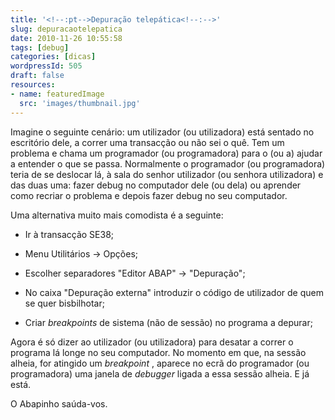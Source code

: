 ```yaml
---
title: '<!--:pt-->Depuração telepática<!--:-->'
slug: depuracaotelepatica
date: 2010-11-26 10:55:58
tags: [debug]
categories: [dicas]
wordpressId: 505
draft: false
resources:
- name: featuredImage
  src: 'images/thumbnail.jpg'
---
```

Imagine o seguinte cenário: um utilizador (ou utilizadora) está sentado no escritório dele, a correr uma transacção ou não sei o quê. Tem um problema e chama um programador (ou programadora) para o (ou a) ajudar a entender o que se passa. Normalmente o programador (ou programadora) teria de se deslocar lá, à sala do senhor utilizador (ou senhora utilizadora) e das duas uma: fazer debug no computador dele (ou dela) ou aprender como recriar o problema e depois fazer debug no seu computador.

Uma alternativa muito mais comodista é a seguinte:

  * Ir à transacção SE38;

  * Menu Utilitários -> Opções;

  * Escolher separadores "Editor ABAP" -> "Depuração";

  * No caixa "Depuração externa" introduzir o código de utilizador de quem se quer bisbilhotar;

  * Criar _breakpoints_ de sistema (não de sessão) no programa a depurar;

Agora é só dizer ao utilizador (ou utilizadora) para desatar a correr o programa lá longe no seu computador. No momento em que, na sessão alheia, for atingido um _breakpoint_ , aparece no ecrã do programador (ou programadora) uma janela de _debugger_ ligada a essa sessão alheia. E já está.

O Abapinho saúda-vos.
